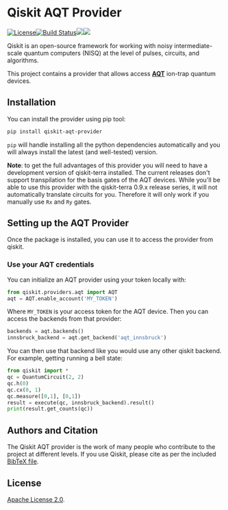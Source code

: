 # Qiskit AQT Provider

[![License](https://img.shields.io/github/license/Qiskit/qiskit-aqt-provider.svg?style=popout-square)](https://opensource.org/licenses/Apache-2.0)[![Build Status](https://img.shields.io/travis/com/Qiskit/qiskit-aqt-provider/master.svg?style=popout-square)](https://travis-ci.com/Qiskit/qiskit-aqt-provider)[![](https://img.shields.io/github/release/Qiskit/qiskit-aqt-provider.svg?style=popout-square)](https://github.com/Qiskit/qiskit-aqt-provider/releases)[![](https://img.shields.io/pypi/dm/qiskit-aqt-provider.svg?style=popout-square)](https://pypi.org/project/qiskit-aqt-provider/)

Qiskit is an open-source framework for working with noisy intermediate-scale
quantum computers (NISQ) at the level of pulses, circuits, and algorithms.

This project contains a provider that allows access **[AQT]** ion-trap quantum
devices.

## Installation

You can install the provider using pip tool:

```bash
pip install qiskit-aqt-provider
```

`pip` will handle installing all the python dependencies automatically and you
will always install the  latest (and well-tested) version.

**Note**: to get the full advantages of this provider you will need to have
a development version of qiskit-terra installed. The current releases don't
support transpilation for the basis gates of the AQT devices. While you'll be
able to use this provider with the qiskit-terra 0.9.x release series, it
will not automatically translate circuits for you. Therefore it will only
work if you manually use `Rx` and `Ry` gates.

## Setting up the AQT Provider

Once the package is installed, you can use it to access the provider from
qiskit.

### Use your AQT credentials

You can initialize an AQT provider using your token locally with:

```python
from qiskit.providers.aqt import AQT
aqt = AQT.enable_account('MY_TOKEN')
```

Where `MY_TOKEN` is your access token for the AQT device. Then you can access
the backends from that provider:

```python
backends = aqt.backends()
innsbruck_backend = aqt.get_backend('aqt_innsbruck')
```

You can then use that backend like you would use any other qiskit backend. For
example, getting running a bell state:

```python
from qiskit import *
qc = QuantumCircuit(2, 2)
qc.h(0)
qc.cx(0, 1)
qc.measure([0,1], [0,1])
result = execute(qc, innsbruck_backend).result()
print(result.get_counts(qc))
```


## Authors and Citation

The Qiskit AQT provider is the work of many people who contribute to the
project at different levels. If you use Qiskit, please cite as per the included
[BibTeX file].

## License

[Apache License 2.0].

[AQT]: https://www.aqt.eu/
[BibTeX file]: https://github.com/Qiskit/qiskit/blob/master/Qiskit.bib
[Apache License 2.0]: https://github.com/Qiskit/qiskit-aqt-provider/blob/master/LICENSE.txt
